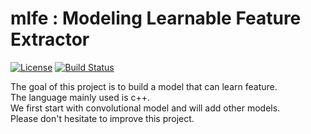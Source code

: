 
# mlfe : Modeling Learnable Feature Extractor  
[![License](https://img.shields.io/github/license/mashape/apistatus.svg)](https://opensource.org/licenses/MIT)
[![Build Status](https://travis-ci.org/shi510/mlfe.svg?branch=master)](https://travis-ci.org/shi510/mlfe)  
  
The goal of this project is to build a model that can learn feature.  
The language mainly used is c++.  
We first start with convolutional model and will add other models.  
Please don't hesitate to improve this project.
